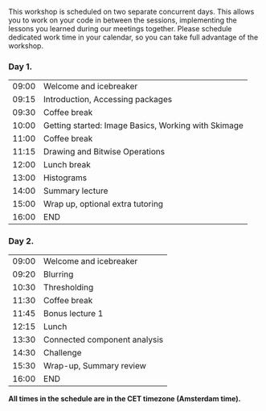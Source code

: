 This workshop is scheduled on two separate concurrent days. This allows you to work on
your code in between the sessions, implementing the lessons you learned
during our meetings together. Please schedule dedicated work time in your
calendar, so you can take full advantage of the workshop.

<div class="row">
  <div class="col-md-6">
    <h3>Day 1. </h3>
    <table class="table table-striped">
      <tr> <td>09:00</td>  <td>Welcome and icebreaker </td> </tr>
      <tr> <td>09:15</td>  <td>Introduction, Accessing packages</td> </tr>
      <tr> <td>09:30</td>  <td>Coffee break</td> </tr>
      <tr> <td>10:00</td>  <td>Getting started: Image Basics, Working with Skimage</td> </tr>
      <tr> <td>11:00</td>  <td>Coffee break</td> </tr>
      <tr> <td>11:15</td>  <td>Drawing and Bitwise Operations</td> </tr>
      <tr> <td>12:00</td>  <td>Lunch break</td> </tr>
      <tr> <td>13:00</td>  <td>Histograms</td> </tr>
      <tr> <td>14:00</td>  <td>Summary lecture</td> </tr>
      <tr> <td>15:00</td>  <td>Wrap up, optional extra tutoring</td> </tr>
      <tr> <td>16:00</td>  <td>END</td> </tr>
    </table>
  </div>
  <div class="col-md-6">
    <h3>Day 2. </h3>
    <table class="table table-striped">
      <tr> <td>09:00</td>  <td>Welcome and icebreaker</td> </tr>
      <tr> <td>09:20</td>  <td>Blurring</td> </tr>
      <tr> <td>10:30</td>  <td>Thresholding</td> </tr>
      <tr> <td>11:30</td>  <td>Coffee break</td> </tr>
      <tr> <td>11:45</td>  <td>Bonus lecture 1</td> </tr>
      <tr> <td>12:15</td>  <td>Lunch</td> </tr>
      <tr> <td>13:30</td>  <td>Connected component analysis</td> </tr>
      <tr> <td>14:30</td>  <td>Challenge</td> </tr>
      <tr> <td>15:30</td>  <td>Wrap-up, Summary review</td> </tr>
      <tr> <td>16:00</td>  <td>END</td> </tr>
    </table>
  </div>
  
  

<p><b>All times in the schedule are in the CET timezone (Amsterdam time).</b></p>